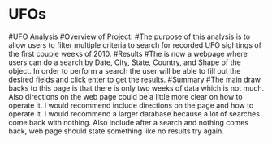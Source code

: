 # UFOs

#UFO Analysis
#Overview of Project:
#The purpose of this analysis is to allow users to filter multiple criteria to search for recorded UFO sightings of the first couple weeks of 2010.
#Results
#The is now a webpage where users can do a search by Date, City, State, Country, and Shape of the object.  In order to perform a search the user will be able to fill out the desired fields and click enter to get the results.
#Summary
#The main draw backs to this page is that there is only two weeks of data which is not much.  Also directions on the web page could be a little more clear on how to operate it.  I would recommend include directions on the page and how to operate it.  I would recommend a larger database because a lot of searches come back with nothing. Also include after a search and nothing comes back, web page should state something like no results try again. 
